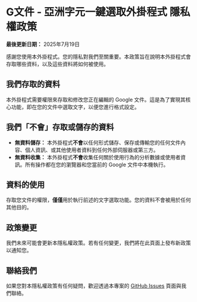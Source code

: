 # G文件 - 亞洲字元一鍵選取外掛程式 隱私權政策

**最後更新日期：** 2025年7月19日

感謝您使用本外掛程式。您的隱私對我們至關重要。本政策旨在說明本外掛程式會存取哪些資料，以及這些資料將如何被使用。

## 我們存取的資料

本外掛程式需要權限來存取和修改您正在編輯的 Google 文件。這是為了實現其核心功能，即在您的文件中選取文字，以便您進行格式設定。

## 我們「不會」存取或儲存的資料

* **無資料儲存：** 本外掛程式**不會**以任何形式儲存、保存或傳輸您的任何文件內容、個人資訊、或其他使用者資料到任何外部伺服器或第三方。
* **無資料收集：** 本外掛程式**不會**收集任何關於使用行為的分析數據或使用者資訊。所有操作都在您的瀏覽器和您當前的 Google 文件中本機執行。

## 資料的使用

存取您文件的權限，**僅僅**用於執行前述的文字選取功能。您的資料不會被用於任何其他目的。

## 政策變更

我們未來可能會更新本隱私權政策。若有任何變更，我們將在此頁面上發布新政策以通知您。

## 聯絡我們

如果您對本隱私權政策有任何疑問，歡迎透過本專案的 [GitHub Issues](https://github.com/rayyue300/GoogleDocs-AsianCharactersSelector/issues) 頁面與我們聯絡。
